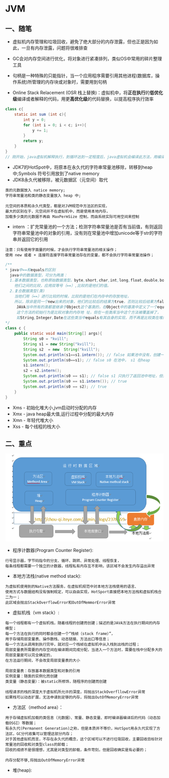 # JVM
## 一、随笔

+ 虚拟机内存管理和垃圾回收，避免了绝大部分的内存泄露，但也正是因为如此，一旦有内存泄露，问题将很难排查

+ GC会对内存空间进行优化，将对象进行紧凑排列，类似OS中常用的碎片整理工具

+ 句柄是一种特殊的只能指针，当一个应用程序需要引用其他进程(数据库，操作系统)所管理的内存块或对象时，需要用到句柄

+ Online Stack Relacement (OSR 栈上替换)：虚拟机中，将**正在执行**的**低优化级**编译或者解释的代码，用更**高优化级**的代码替换，以提高程序执行效率
```java
class c{
    static int sum (int c){
        int y = 0;
        for (int i = 0; i < c; i++){
            y += 1;
        }
        return y;
    }
}
// 刚开始，java虚拟机解释执行，到循环达到一定程度后，java虚拟机会编译此方法，用编译后的代码代替解释执行
```

+ JDK7的HotSpot中，将原本在永久代的字符串常量池移除，转移到heap中;Symbols 符号引用放到了native memory
+ JDK8永久代被移除，被元数据区（元空间）取代
```text
类的元数据放入 natice memory;
字符串常量池和类的静态变量放入 heap 中;

元空间的本质和永久代类型，都是对JVM规范中方法区的实现，
最大的区别在于，元空间并不在虚拟机中，而是使用本地内存，
加载多少类的元数据不再由 MaxPermSize 控制，而由系统实际可用空间来控制
```
 + intern ：扩充常量池的一个方法；检测字符串常量池是否有当前值，有则返回字符串常量池中的对象的引用，没有则在常量池中增加unicode等于str的字符串并返回它的引用
 ```text
注意：只有使用字面量的时候，才会执行字符串常量池的相关操作；
使用 new 或者 + 连接符连接字符串常量池存在的变量，都不会执行字符串常量池操作；
```
```java
/**
* java中==和equals的区别
  java中的数据类型，可分为两类： 
  1.基本数据类型，也称原始数据类型。byte,short,char,int,long,float,double,boolean 
    他们之间的比较，应用双等号（==）,比较的是他们的值。 
  2.复合数据类型(类) 
    当他们用（==）进行比较的时候，比较的是他们在内存中的存放地址，
    所以，除非是同一个new出来的对象，他们的比较后的结果为true，否则比较后结果为false。
     JAVA当中所有的类都是继承于Object这个基类的，在Object中的基类中定义了一个equals的方法，
     这个方法的初始行为是比较对象的内存地 址，但在一些类库当中这个方法被覆盖掉了，
     如String,Integer,Date在这些类当中equals有其自身的实现，而不再是比较类在堆内存中的存放地址了。
*/
class c {
    public static void main(String[] args){
        String s0 = "kvill";
        String s1 = new String("kvill");
        String s2  = new  String("kvill");
        System.out.println(s1==s1.intern()); // false 如果池中没有，创建一个新的字符串，而不是引用heap中的地址
        System.out.println(s0==s1); // false s0 在池中， s1 在heap
        s1.intern();
        s2 = s2.intern();
        System.out.println(s0 == s1); // false s1 只执行了返回池中地址，但并为将这个地址的引用赋值 给 s1
        System.out.println(s0 == s1.intern()); // true
        System.out.println(s0 == s2); // true
    }
}
```

+ Xms - 初始化堆大小,jvm启动时分配的内存
+ Xmx - java heap最大值,运行过程中分配的最大内存
+ Xmn - 年轻代堆大小
+ Xss - 每个线程的栈大小

## 二、重点
![image](https://raw.githubusercontent.com/HejinYo/learn/master/assets/img/jvm.png)

+ 程序计数器(Program Counter Register):
```text
行号显示器，字节码指令的分支、循环、跳转、异常处理、线程恢复，
每条线程都需要一个独立的计数器，线程私有内存互不影响，该区域不会发生内存溢出异常
```

+ 本地方法栈(native method stack):
```text
为虚拟机使用到的Native方法服务，在虚拟机规范中对本地方法栈使用的语言、
使用方式与数据结构没有强制规定，可以自由实现，HotSport直接把本地方法栈和虚拟机栈合二为一；
此区域会抛出StackOverflowError和OutOfMemmorError异常
```


+ 虚拟机栈（vm stack）:
```text
每一个线程都有一个虚拟机栈，随着线程的创建而创建；描述的是JAVA方法在执行期间的内存模型；
每一个方法在执行的同时都会创建一个“栈帧（stack frame）”，
用于存储局部变量表、操作数栈、动态链接、方法出口等信息；
每一个方法从调用到执行完毕，就对应一个栈帧在虚拟机中从入栈到出栈的过程；
局部变量表所需要的内存空间在编译期间完成分配，当进入一个方法时，需要在栈中分配多大的局部变量是可以完全确定的，
在方法运行期间，不会改变局部变量表的大小

局部变量表：存放基本数据类型和对象的引用
实例变量：随类的实例化而创建
类变量（静态变量）：被static所修饰，随程序的创建而创建

线程请求的栈的深度大于虚拟机所允许的深度，将抛出StackOverfllowError异常
如果栈可以动态扩展，无法申请到足够的内存，将抛出OutOfMemoryError异常

```

+ 方法区（method area）：
```text
用于存储虚拟机加载的类信息（元数据）、常量、静态变量、即时编译器编译后的代码（动态加载OSGI）等数据；
有永久代(Permanent Generation)之称，但是本质并不等价，HotSpot用永久代实现了方法区，GC分代收集可以管理这部分内存；
对于其他虚拟机而言，不存在永久代的概念，这个区域可以不进行垃圾回收，主要回收目标针对常量池的回收和对类型class的卸载；
回收的成绩不是很理想，尤其是对类型的卸载，条件苛刻，但是回收确实是有必要的；

内存分配不够,将抛出OutOfMemoryError异常

```

+ 堆(heap):